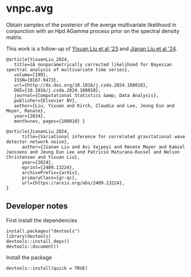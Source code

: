 # vnpc.avg

Obtain samples of the posterior of the averge multivariate likelihood in conjunction with an Hpd AGamma process prior on the spectral density matrix.

This work is a follow-up of [Yixuan Liu et al '23] and [Jianan Liu et al '24].



[Yixuan Liu et al '23]: http://dx.doi.org/10.1016/j.csda.2024.108010
[Jianan Liu et al '24]: https://arxiv.org/abs/2409.13224

```
@article{YixuanLiu_2024,
   title={A nonparametrically corrected likelihood for Bayesian spectral analysis of multivariate time series},
   volume={199},
   ISSN={0167-9473},
   url={http://dx.doi.org/10.1016/j.csda.2024.108010},
   DOI={10.1016/j.csda.2024.108010},
   journal={Computational Statistics &amp; Data Analysis},
   publisher={Elsevier BV},
   author={Liu, Yixuan and Kirch, Claudia and Lee, Jeong Eun and Meyer, Renate},
   year={2024},
   month=nov, pages={108010} }
   
@article{JiananLiu_2024,
      title={Variational inference for correlated gravitational wave detector network noise}, 
      author={Jianan Liu and Avi Vajpeyi and Renate Meyer and Kamiel Janssens and Jeung Eun Lee and Patricio Maturana-Russel and Nelson Christensen and Yixuan Liu},
      year={2024},
      eprint={2409.13224},
      archivePrefix={arXiv},
      primaryClass={gr-qc},
      url={https://arxiv.org/abs/2409.13224}, 
}

```


## Developer notes


First install the dependencies

```
install.packages("devtools")
library(devtools)
devtools::install_deps()
devtools::document()
```


Install the package
```
devtools::install(quick = TRUE)
```